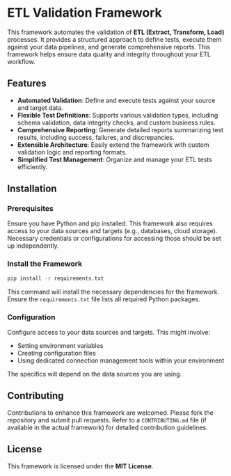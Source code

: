 # **ETL Validation Framework**

This framework automates the validation of **ETL (Extract, Transform, Load)** processes. It provides a structured approach to define tests, execute them against your data pipelines, and generate comprehensive reports. This framework helps ensure data quality and integrity throughout your ETL workflow.

## **Features**

- **Automated Validation**: Define and execute tests against your source and target data.
- **Flexible Test Definitions**: Supports various validation types, including schema validation, data integrity checks, and custom business rules.
- **Comprehensive Reporting**: Generate detailed reports summarizing test results, including success, failures, and discrepancies.
- **Extensible Architecture**: Easily extend the framework with custom validation logic and reporting formats.
- **Simplified Test Management**: Organize and manage your ETL tests efficiently.

## **Installation**

### **Prerequisites**

Ensure you have Python and pip installed. This framework also requires access to your data sources and targets (e.g., databases, cloud storage). Necessary credentials or configurations for accessing those should be set up independently.

### **Install the Framework**

```bash
pip install -r requirements.txt
```

This command will install the necessary dependencies for the framework. Ensure the `requirements.txt` file lists all required Python packages.

### **Configuration**

Configure access to your data sources and targets. This might involve:

- Setting environment variables
- Creating configuration files
- Using dedicated connection management tools within your environment

The specifics will depend on the data sources you are using.

## **Contributing**

Contributions to enhance this framework are welcomed. Please fork the repository and submit pull requests. Refer to a `CONTRIBUTING.md` file (if available in the actual framework) for detailed contribution guidelines.

## **License**

This framework is licensed under the **MIT License**.

